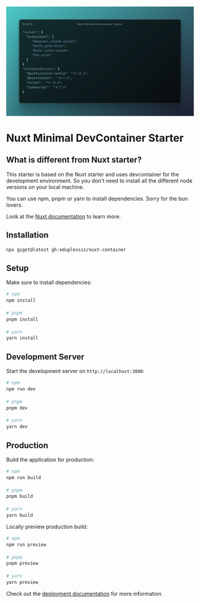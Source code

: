 ![A list of specifications of the devcontainer](/public/Nuxt-Minimal-DevContainer-Starter.png)

# Nuxt Minimal DevContainer Starter
 
## What is different from Nuxt starter?
This starter is based on the Nuxt starter and uses devcontainer for the development environment. So you don't need to install all the different node versions on your local machine.

You can use npm, pnpm or yarn to install dependencies. Sorry for the bun lovers.


Look at the [Nuxt documentation](https://nuxt.com/docs/getting-started/introduction) to learn more.

## Installation

```bash
npx giget@latest gh:eduplessis/nuxt-container
```

## Setup

Make sure to install dependencies:

```bash
# npm
npm install

# pnpm
pnpm install

# yarn
yarn install

```

## Development Server

Start the development server on `http://localhost:3000`:

```bash
# npm
npm run dev

# pnpm
pnpm dev

# yarn
yarn dev


```

## Production

Build the application for production:

```bash
# npm
npm run build

# pnpm
pnpm build

# yarn
yarn build


```

Locally preview production build:

```bash
# npm
npm run preview

# pnpm
pnpm preview

# yarn
yarn preview


```

Check out the [deployment documentation](https://nuxt.com/docs/getting-started/deployment) for more information.
